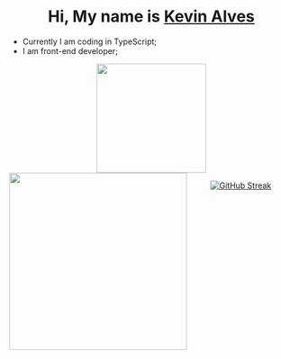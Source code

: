 
<div align='center'>
  <h1>
     Hi, My name is <a href="https://www.linkedin.com/in/alveskevinn/">Kevin Alves</a>
  </h1>
  <div align='left'>
  <ul>
    <li>Currently I am coding in TypeScript;</li>
    <li>I am front-end developer;</li>
  </ul>
    </div>
</div>
<div align="center">
  <div>
  <img height="194px" src="https://github-readme-stats.vercel.app/api?username=alveskevinn&show_icons=true&theme=vision-friendly-dark&include_all_commits=true&count_private=true"/>
  <img align="left" height="315px" src="https://github-readme-stats.vercel.app/api/top-langs/?username=alveskevinn&langs_count=8&theme=vision-friendly-dark&hide_border=true">
  </div>
  <div>  
    
  [![GitHub Streak](http://github-readme-streak-stats.herokuapp.com?user=alveskevinn&theme=highcontrast)](https://git.io/streak-stats)
  </div>
</div>
  

